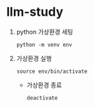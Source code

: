# llm-study

1. python 가상환경 세팅

   ```
   python -m venv env
   ```

2. 가상환경 실행

   ```
   source env/bin/activate
   ```

   - 가상환경 종료

     ```
     deactivate
     ```
